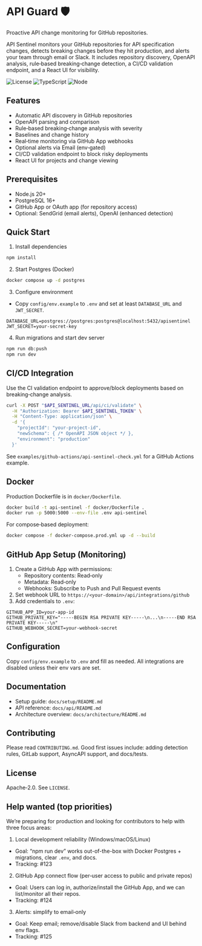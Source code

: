 # API Guard 🛡️

Proactive API change monitoring for GitHub repositories.

API Sentinel monitors your GitHub repositories for API specification changes, detects breaking changes before they hit production, and alerts your team through email or Slack. It includes repository discovery, OpenAPI analysis, rule‑based breaking‑change detection, a CI/CD validation endpoint, and a React UI for visibility.

![License](https://img.shields.io/badge/license-Apache%202.0-blue)
![TypeScript](https://img.shields.io/badge/TypeScript-5.x-blue)
![Node](https://img.shields.io/badge/Node.js-20.x-green)

## Features
- Automatic API discovery in GitHub repositories
- OpenAPI parsing and comparison
- Rule‑based breaking‑change analysis with severity
- Baselines and change history
- Real‑time monitoring via GitHub App webhooks
- Optional alerts via Email (env‑gated)
- CI/CD validation endpoint to block risky deployments
- React UI for projects and change viewing

## Prerequisites
- Node.js 20+
- PostgreSQL 16+
- GitHub App or OAuth app (for repository access)
- Optional: SendGrid (email alerts), OpenAI (enhanced detection)

## Quick Start
1) Install dependencies
```bash
npm install
```
2) Start Postgres (Docker)
```bash
docker compose up -d postgres
```
3) Configure environment
- Copy `config/env.example` to `.env` and set at least `DATABASE_URL` and `JWT_SECRET`.
```env
DATABASE_URL=postgres://postgres:postgres@localhost:5432/apisentinel
JWT_SECRET=your-secret-key
```
4) Run migrations and start dev server
```bash
npm run db:push
npm run dev
```

## CI/CD Integration
Use the CI validation endpoint to approve/block deployments based on breaking‑change analysis.

```bash
curl -X POST "$API_SENTINEL_URL/api/ci/validate" \
  -H "Authorization: Bearer $API_SENTINEL_TOKEN" \
  -H "Content-Type: application/json" \
  -d '{
    "projectId": "your-project-id",
    "newSchema": { /* OpenAPI JSON object */ },
    "environment": "production"
  }'
```

See `examples/github-actions/api-sentinel-check.yml` for a GitHub Actions example.

## Docker
Production Dockerfile is in `docker/Dockerfile`.

```bash
docker build -t api-sentinel -f docker/Dockerfile .
docker run -p 5000:5000 --env-file .env api-sentinel
```

For compose‑based deployment:
```bash
docker compose -f docker-compose.prod.yml up -d --build
```

## GitHub App Setup (Monitoring)
1. Create a GitHub App with permissions:
   - Repository contents: Read‑only
   - Metadata: Read‑only
   - Webhooks: Subscribe to Push and Pull Request events
2. Set webhook URL to `https://<your-domain>/api/integrations/github`
3. Add credentials to `.env`:
```env
GITHUB_APP_ID=your-app-id
GITHUB_PRIVATE_KEY="-----BEGIN RSA PRIVATE KEY-----\n...\n-----END RSA PRIVATE KEY-----\n"
GITHUB_WEBHOOK_SECRET=your-webhook-secret
```

## Configuration
Copy `config/env.example` to `.env` and fill as needed. All integrations are disabled unless their env vars are set.

## Documentation
- Setup guide: `docs/setup/README.md`
- API reference: `docs/api/README.md`
- Architecture overview: `docs/architecture/README.md`

## Contributing
Please read `CONTRIBUTING.md`. Good first issues include: adding detection rules, GitLab support, AsyncAPI support, and docs/tests.

## License
Apache‑2.0. See `LICENSE`.

## Help wanted (top priorities)

We’re preparing for production and looking for contributors to help with three focus areas:

1) Local development reliability (Windows/macOS/Linux)
- Goal: “npm run dev” works out-of-the-box with Docker Postgres + migrations, clear `.env`, and docs.
- Tracking: #123

2) GitHub App connect flow (per‑user access to public and private repos)
- Goal: Users can log in, authorize/install the GitHub App, and we can list/monitor all their repos.
- Tracking: #124

3) Alerts: simplify to email‑only
- Goal: Keep email; remove/disable Slack from backend and UI behind env flags.
- Tracking: #125

